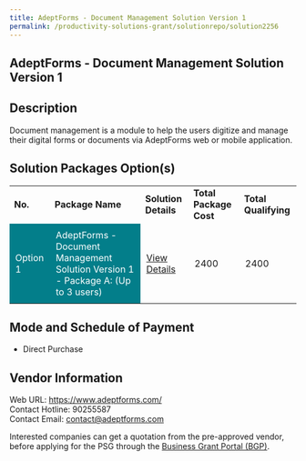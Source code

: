 ```yaml
---
title: AdeptForms - Document Management Solution Version 1
permalink: /productivity-solutions-grant/solutionrepo/solution2256
---
```


## AdeptForms - Document Management Solution Version 1

## Description

Document management is a module to help the users digitize and manage their digital forms or documents via AdeptForms web or mobile application.

## Solution Packages Option(s)

<table>
<tr>
<td><b>No.</b></td>
<td><b>Package Name</b></td>
<td><b>Solution Details</b></td>
<td><b>Total Package Cost</b></td>
<td><b>Total Qualifying</b></td>
</tr>
<tr>
<td style='padding: 10px; background-color: #037E8A; color: #FFFFFF;'>Option 1</td>
<td style='padding: 10px; background-color: #037E8A; color: #FFFFFF;'>AdeptForms - Document Management Solution Version 1 - Package A: (Up to 3 users)</td>
<td style='padding: 10px;'><a href='https://www.gobusiness.gov.sg/images/psg/AdeptVentures20200102_Desensitised_Annex_3_Part_1.pdf' target='_blank'>View Details</a></td>
<td style='padding: 10px;'>2400</td>
<td style='padding: 10px;'>2400</td>
</tr>
</table>

## Mode and Schedule of Payment

 - Direct Purchase

## Vendor Information

 Web URL: https://www.adeptforms.com/ <br>Contact Hotline: 90255587 <br>Contact Email: contact@adeptforms.com <br>

Interested companies can get a quotation from the pre-approved vendor, before applying for the PSG through the <a href='https://www.businessgrants.gov.sg/' target='_blank' rel='noopener'>Business Grant Portal (BGP)</a>.

<script src="/jquery/resize-tables.js"></script>
